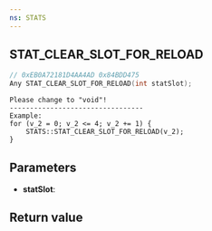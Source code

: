 ```yaml
---
ns: STATS
---
```

## STAT_CLEAR_SLOT_FOR_RELOAD

```c
// 0xEB0A72181D4AA4AD 0x84BDD475
Any STAT_CLEAR_SLOT_FOR_RELOAD(int statSlot);
```

```
Please change to "void"!  
---------------------------------  
Example:  
for (v_2 = 0; v_2 <= 4; v_2 += 1) {  
    STATS::STAT_CLEAR_SLOT_FOR_RELOAD(v_2);  
}  
```

## Parameters
* **statSlot**: 

## Return value
